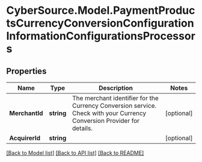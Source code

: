 # CyberSource.Model.PaymentProductsCurrencyConversionConfigurationInformationConfigurationsProcessors
## Properties

Name | Type | Description | Notes
------------ | ------------- | ------------- | -------------
**MerchantId** | **string** | The merchant identifier for the Currency Conversion service. Check with your Currency Conversion Provider for details. | [optional] 
**AcquirerId** | **string** |  | [optional] 

[[Back to Model list]](../README.md#documentation-for-models) [[Back to API list]](../README.md#documentation-for-api-endpoints) [[Back to README]](../README.md)

